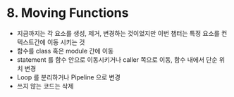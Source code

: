 # 8. Moving Functions

- 지금까지는 각 요소를 생성, 제거, 변경하는 것이었지만 이번 챕터는 특정 요소를 컨텍스트간에 이동 시키는 것
- 함수를 class 혹은 module 간에 이동
- statement 를 함수 안으로 이동시키거나 caller 쪽으로 이동, 함수 내에서 단순 위치 변경
- Loop 를 분리하거나 Pipeline 으로 변경
- 쓰지 않는 코드는 삭제
